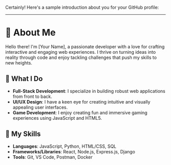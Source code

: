 Certainly! Here's a sample introduction about you for your GitHub profile:

---

# 👋 About Me

Hello there! I'm [Your Name], a passionate developer with a love for crafting interactive and engaging web experiences. I thrive on turning ideas into reality through code and enjoy tackling challenges that push my skills to new heights.

## 🌟 What I Do

- **Full-Stack Development**: I specialize in building robust web applications from front to back.
- **UI/UX Design**: I have a keen eye for creating intuitive and visually appealing user interfaces.
- **Game Development**: I enjoy creating fun and immersive gaming experiences using JavaScript and HTML5.

## 🚀 My Skills

- **Languages**: JavaScript, Python, HTML/CSS, SQL
- **Frameworks/Libraries**: React, Node.js, Express.js, Django
- **Tools**: Git, VS Code, Postman, Docker



